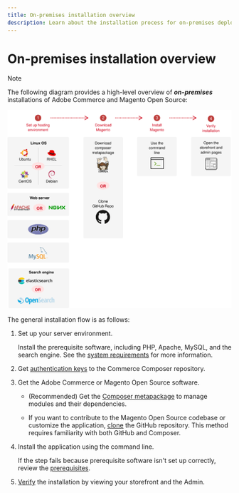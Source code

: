 ```yaml
---
title: On-premises installation overview
description: Learn about the installation process for on-premises deployments of Adobe Commerce and Magento Open Source.
---
```


# On-premises installation overview

>[!NOTE]
>
>The following diagram provides a high-level overview of _**on-premises**_ installations of Adobe Commerce and Magento Open Source:

![How installation works](../assets/installation/install-diagram-24.svg)

The general installation flow is as follows:

1. Set up your server environment.

   Install the prerequisite software, including PHP, Apache, MySQL, and the search engine. See the [system requirements](system-requirements.md) for more information.

1. Get [authentication keys](prerequisites/authentication-keys.md) to the Commerce Composer repository.

1. Get the Adobe Commerce or Magento Open Source software.

   *  (Recommended) Get the [Composer metapackage](composer.md) to manage modules and their dependencies.

   *  If you want to contribute to the Magento Open Source codebase or customize the application, [clone](https://developer.adobe.com/commerce/contributor/guides/install/clone-repository/) the GitHub repository. This method requires familiarity with both GitHub and Composer.

1. Install the application using the command line.

   If the step fails because prerequisite software isn't set up correctly, review the [prerequisites](prerequisites/overview.md).

1. [Verify](next-steps/verify.md) the installation by viewing your storefront and the Admin.

